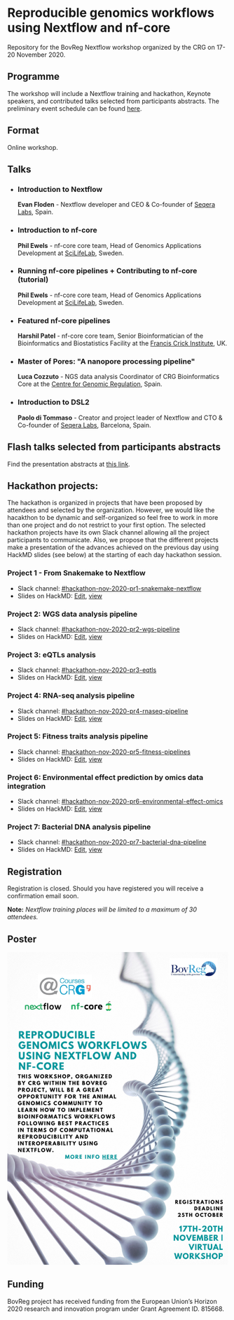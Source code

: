 # Reproducible genomics workflows using Nextflow and nf-core

Repository for the BovReg Nextflow workshop organized by the CRG on 17-20 November 2020.

## Programme

The workshop will include a Nextflow training and hackathon, Keynote speakers, and contributed talks selected from participants abstracts. The preliminary event schedule can be found [here](https://sites.google.com/view/reproduciblegenomicsworkflowsu/home).

## Format

Online workshop.

## Talks

* ### Introduction to Nextflow

    **Evan Floden** - Nextflow developer and CEO & Co-founder of [Seqera Labs](https://www.seqera.io/), Spain.

* ### Introduction to nf-core

    **Phil Ewels** - nf-core core team, Head of Genomics Applications Development at [SciLifeLab](https://www.scilifelab.se/),
Sweden.

* ### Running nf-core pipelines + Contributing to nf-core (tutorial)

    **Phil Ewels** - nf-core core team, Head of Genomics Applications Development at [SciLifeLab](https://www.scilifelab.se/),
Sweden.

* ### Featured nf-core pipelines

    **Harshil Patel** - nf-core core team, Senior Bioinformatician of  the Bioinformatics and Biostatistics Facility at the
[Francis Crick Institute](https://www.crick.ac.uk/), UK.
 
* ### Master of Pores: "A nanopore processing pipeline"

    **Luca Cozzuto** - NGS data analysis Coordinator of CRG Bioinformatics Core  at the
[Centre for Genomic Regulation](https://www.crg.eu/), Spain. 

* ### Introduction to DSL2

    **Paolo di Tommaso** - Creator and project leader of Nextflow and CTO & Co-founder of [Seqera Labs](https://www.seqera.io/),
Barcelona, Spain.
 
## Flash talks selected from participants abstracts

Find the presentation abstracts at [this link](abstracts.md).

## Hackathon projects:

The hackathon is organized in projects that have been proposed by attendees and selected by the organization. However, we would like the hacakthon to be dynamic and self-organized so feel free to work in more than one project and do not restrict to your first option. The selected hackathon projects have its own Slack channel allowing all the project participants to communicate. Also, we propose that the different projects make a presentation of the advances achieved on the previous day using HackMD slides (see below) at the starting of each day hackathon session.

### Project 1 - From Snakemake to Nextflow

* Slack channel: [#hackathon-nov-2020-pr1-snakemake-nextflow](https://bovreg.slack.com/channel/hackathon-nov-2020-pr1-snakemake-nextflow)
* Slides on HackMD: [Edit](https://hackmd.io/CnblMzNlQwKIesMb9_or5Q), [view](https://hackmd.io/@Hackathon-November-2020/B1HgcJk5v)

### Project 2: WGS data analysis pipeline

* Slack channel: [#hackathon-nov-2020-pr2-wgs-pipeline](https://bovreg.slack.com/channel/hackathon-nov-2020-pr2-wgs-pipeline)
* Slides on HackMD: [Edit](https://hackmd.io/1N8PZ6QdTRyWGLh2-CnEjg), [view](https://hackmd.io/@Hackathon-November-2020/BkH3HM19P)

### Project 3: eQTLs analysis

* Slack channel: [#hackathon-nov-2020-pr3-eqtls](https://bovreg.slack.com/channel/hackathon-nov-2020-pr3-eqtls)
* Slides on HackMD: [Edit](https://hackmd.io/22iAX2a8R36KogOZXWMINg), [view](https://hackmd.io/@Hackathon-November-2020/SywnLG1qw)

### Project 4: RNA-seq analysis pipeline

* Slack channel: [#hackathon-nov-2020-pr4-rnaseq-pipeline](https://bovreg.slack.com/channel/hackathon-nov-2020-pr4-rnaseq-pipeline)
* Slides on HackMD: [Edit](https://hackmd.io/YVJ4SNcRScCZEKfXlzHh3A), [view](https://hackmd.io/@Hackathon-November-2020/Hykb_fkcD)

### Project 5: Fitness traits analysis pipeline

* Slack channel: [#hackathon-nov-2020-pr5-fitness-pipelines](https://bovreg.slack.com/channel/hackathon-nov-2020-pr5-fitness-pipelines) 
* Slides on HackMD: [Edit](https://hackmd.io/otiEN7ZkRIKQQP8QtsQZDA), [view](https://hackmd.io/@Hackathon-November-2020/S1qjszy9P)

### Project 6: Environmental effect prediction by omics data integration

* Slack channel: [#hackathon-nov-2020-pr6-environmental-effect-omics](https://bovreg.slack.com/channels/hackathon-nov-2020-pr6-environmental-effect-omics)
* Slides on HackMD: [Edit](https://hackmd.io/w28jZ1wtSSa09ZLPCber6A), [view](https://hackmd.io/@Hackathon-November-2020/H1uGTGkqw)

### Project 7: Bacterial DNA analysis pipeline

* Slack channel: [#hackathon-nov-2020-pr7-bacterial-dna-pipeline](https://bovreg.slack.com/channels/hackathon-nov-2020-pr7-bacterial-dna-pipeline)
* Slides on HackMD: [Edit](https://hackmd.io/GDIhxvPTQvaZX4zF0IM7Uw), [view](https://hackmd.io/@Hackathon-November-2020/HJzJqzyqD)

## Registration

Registration is closed. Should you have registered you will receive a confirmation email soon.

**Note:** *Nextflow training places will be limited to a maximum of 30 attendees.*

## Poster

![Workshop bovreg nextflow poster](img/nf-bovreg-workshop20-poster.jpg)

<!---
## Organizers
<br/>
<p float="left">
    <img src="https://github.com/BovReg/nf-workshop20/blob/master/logos/crg_courses_logo.jpg" width="200" /> 
    &nbsp
    <img src="https://github.com/BovReg/nf-workshop20/blob/master/logos/crg_logo.png" width="200" />
    &nbsp
    <img src="https://github.com/BovReg/nf-workshop20/blob/master/logos/BovReg_logo.jpg" width="200" />
</p>
---> 

<!--- ![CRG Logo](https://github.com/BovReg/nf-workshop20/blob/master/logos/crg_logo.png) ![BovReg Log](https://github.com/BovReg/nf-workshop20/blob/master/logos/BovReg_logo.jpg) ---> 


## Funding

BovReg project has received funding from the European Union’s Horizon 2020 research and innovation program under 
Grant Agreement ID. 815668.






